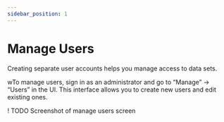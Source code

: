 ```yaml
---
sidebar_position: 1
---
```


# Manage Users

Creating separate user accounts helps you manage access to data sets.

wTo manage users, sign in as an administrator and go to “Manage” → “Users” in the UI. This interface allows you to create new users and edit existing ones.

! TODO Screenshot of manage users screen
